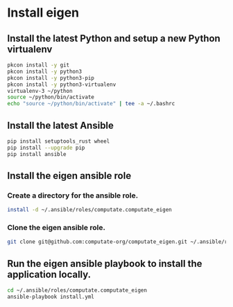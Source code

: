 # Install eigen

## Install the latest Python and setup a new Python virtualenv

```bash
pkcon install -y git
pkcon install -y python3
pkcon install -y python3-pip
pkcon install -y python3-virtualenv
virtualenv-3 ~/python
source ~/python/bin/activate
echo "source ~/python/bin/activate" | tee -a ~/.bashrc
```

## Install the latest Ansible

```bash
pip install setuptools_rust wheel
pip install --upgrade pip
pip install ansible
```

## Install the eigen ansible role

### Create a directory for the ansible role. 

```bash
install -d ~/.ansible/roles/computate.computate_eigen
```

### Clone the eigen ansible role. 

```bash
git clone git@github.com:computate-org/computate_eigen.git ~/.ansible/roles/computate.computate_eigen
```

## Run the eigen ansible playbook to install the application locally. 

```bash
cd ~/.ansible/roles/computate.computate_eigen
ansible-playbook install.yml
```

